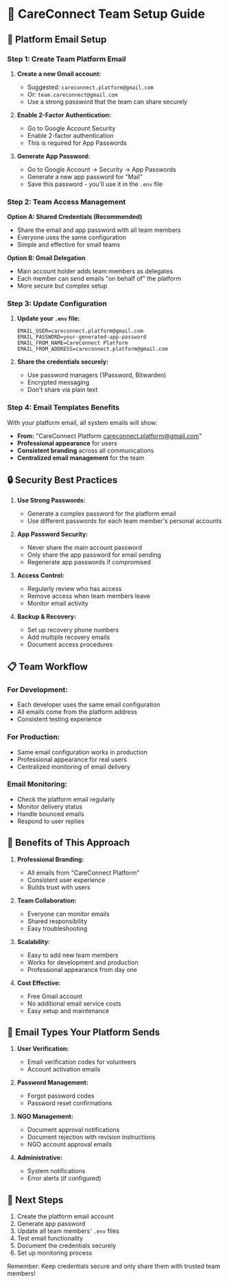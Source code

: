 # 👥 CareConnect Team Setup Guide

## 📧 Platform Email Setup

### Step 1: Create Team Platform Email
1. **Create a new Gmail account:**
   - Suggested: `careconnect.platform@gmail.com`
   - Or: `team.careconnect@gmail.com`
   - Use a strong password that the team can share securely

2. **Enable 2-Factor Authentication:**
   - Go to Google Account Security
   - Enable 2-factor authentication
   - This is required for App Passwords

3. **Generate App Password:**
   - Go to Google Account → Security → App Passwords
   - Generate a new app password for "Mail"
   - Save this password - you'll use it in the `.env` file

### Step 2: Team Access Management

**Option A: Shared Credentials (Recommended)**
- Share the email and app password with all team members
- Everyone uses the same configuration
- Simple and effective for small teams

**Option B: Gmail Delegation**
- Main account holder adds team members as delegates
- Each member can send emails "on behalf of" the platform
- More secure but complex setup

### Step 3: Update Configuration

1. **Update your `.env` file:**
   ```env
   EMAIL_USER=careconnect.platform@gmail.com
   EMAIL_PASSWORD=your-generated-app-password
   EMAIL_FROM_NAME=CareConnect Platform
   EMAIL_FROM_ADDRESS=careconnect.platform@gmail.com
   ```

2. **Share the credentials securely:**
   - Use password managers (1Password, Bitwarden)
   - Encrypted messaging
   - Don't share via plain text

### Step 4: Email Templates Benefits

With your platform email, all system emails will show:
- **From:** "CareConnect Platform <careconnect.platform@gmail.com>"
- **Professional appearance** for users
- **Consistent branding** across all communications
- **Centralized email management** for the team

## 🔒 Security Best Practices

1. **Use Strong Passwords:**
   - Generate a complex password for the platform email
   - Use different passwords for each team member's personal accounts

2. **App Password Security:**
   - Never share the main account password
   - Only share the app password for email sending
   - Regenerate app passwords if compromised

3. **Access Control:**
   - Regularly review who has access
   - Remove access when team members leave
   - Monitor email activity

4. **Backup & Recovery:**
   - Set up recovery phone numbers
   - Add multiple recovery emails
   - Document access procedures

## 📋 Team Workflow

### For Development:
- Each developer uses the same email configuration
- All emails come from the platform address
- Consistent testing experience

### For Production:
- Same email configuration works in production
- Professional appearance for real users
- Centralized monitoring of email delivery

### Email Monitoring:
- Check the platform email regularly
- Monitor delivery status
- Handle bounced emails
- Respond to user replies

## 🚀 Benefits of This Approach

1. **Professional Branding:**
   - All emails from "CareConnect Platform"
   - Consistent user experience
   - Builds trust with users

2. **Team Collaboration:**
   - Everyone can monitor emails
   - Shared responsibility
   - Easy troubleshooting

3. **Scalability:**
   - Easy to add new team members
   - Works for development and production
   - Professional appearance from day one

4. **Cost Effective:**
   - Free Gmail account
   - No additional email service costs
   - Easy setup and maintenance

## 📧 Email Types Your Platform Sends

1. **User Verification:**
   - Email verification codes for volunteers
   - Account activation emails

2. **Password Management:**
   - Forgot password codes
   - Password reset confirmations

3. **NGO Management:**
   - Document approval notifications
   - Document rejection with revision instructions
   - NGO account approval emails

4. **Administrative:**
   - System notifications
   - Error alerts (if configured)

## 🔧 Next Steps

1. Create the platform email account
2. Generate app password
3. Update all team members' `.env` files
4. Test email functionality
5. Document the credentials securely
6. Set up monitoring process

Remember: Keep credentials secure and only share them with trusted team members!
